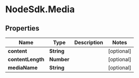 # NodeSdk.Media

## Properties

Name | Type | Description | Notes
------------ | ------------- | ------------- | -------------
**content** | **String** |  | [optional] 
**contentLength** | **Number** |  | [optional] 
**mediaName** | **String** |  | [optional] 


